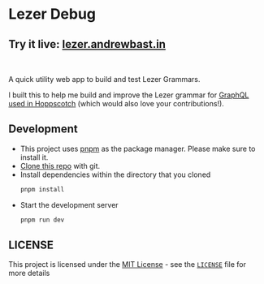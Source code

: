 # Lezer Debug

## Try it live: [lezer.andrewbast.in](https://lezer.andrewbast.in)

<br />

A quick utility web app to build and test Lezer Grammars.

I built this to help me build and improve the Lezer grammar for [GraphQL used in Hoppscotch](https://github.com/hoppscotch/hoppscotch/tree/main/packages/codemirror-lang-graphql) (which would also love your contributions!).


## Development
- This project uses [pnpm](https://pnpm.io/) as the package manager. Please make sure to install it.
- [Clone this repo](https://help.github.com/en/articles/cloning-a-repository) with git.
- Install dependencies within the directory that you cloned
  ```bash
  pnpm install
  ```
- Start the development server
  ```bash
  pnpm run dev
  ```

## LICENSE
This project is licensed under the [MIT License](https://opensource.org/licenses/MIT) - see the [`LICENSE`](https://github.com/AndrewBastin/lezer-debug/blob/main/LICENSE) file for more details